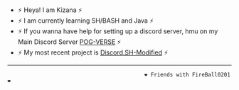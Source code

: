 - ⚡ Heya! I am Kizana ⚡
- ⚡ I am currently learning SH/BASH and Java ⚡
- ⚡ If you wanna have help for setting up a discord server, hmu on my Main Discord Server [POG-VERSE](https://discord.gg/JyqHVsfKhs) ⚡
- ⚡ My most recent project is [Discord.SH-Modified](https://github.com/K1ZANA/Discord.SH-Modified) ⚡
------------------------------------------------------------------------------------
                                               ❤️ Friends with FireBall0201 ❤️

<!---
This Readme is kinda special, because it only shows up in my home repo.
--->
